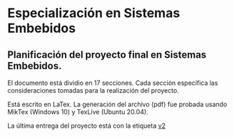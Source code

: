 # Especialización en Sistemas Embebidos
## Planificación del proyecto final en Sistemas Embebidos.

El documento está dividio en 17 secciones. Cada sección específica las consideraciones tomadas para la realización del proyecto.

Está escrito en LaTex. La generación del archivo (pdf) fue probada usando MikTex (Windows 10) y TexLive (Ubuntu 20.04).

La última entrega del proyecto está con la etiqueta [v2](https://github.com/ronalcelaya/Plantilla-planificacion/tree/v2)

